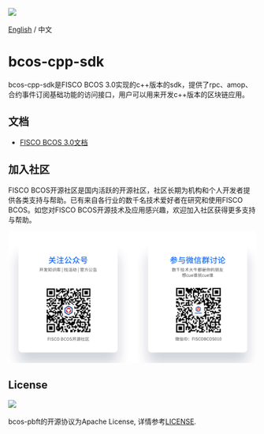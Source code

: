 ![](https://github.com/FISCO-BCOS/FISCO-BCOS/raw/master/docs/images/FISCO_BCOS_Logo.svg?sanitize=true)

[English](../README.md) / 中文

# bcos-cpp-sdk

bcos-cpp-sdk是FISCO BCOS 3.0实现的c++版本的sdk，提供了rpc、amop、合约事件订阅基础功能的访问接口，用户可以用来开发c++版本的区块链应用。


## 文档

- [FISCO BCOS 3.0文档](https://fisco-bcos-documentation-3x.readthedocs.io/zh/latest/index.html)

## 加入社区

FISCO BCOS开源社区是国内活跃的开源社区，社区长期为机构和个人开发者提供各类支持与帮助。已有来自各行业的数千名技术爱好者在研究和使用FISCO BCOS。如您对FISCO BCOS开源技术及应用感兴趣，欢迎加入社区获得更多支持与帮助。

![](https://raw.githubusercontent.com/FISCO-BCOS/LargeFiles/master/images/QR_image.png)


## License

[![](https://img.shields.io/github/license/FISCO-BCOS/bcos-pbft.svg)](../LICENSE)

bcos-pbft的开源协议为Apache License, 详情参考[LICENSE](../LICENSE).
